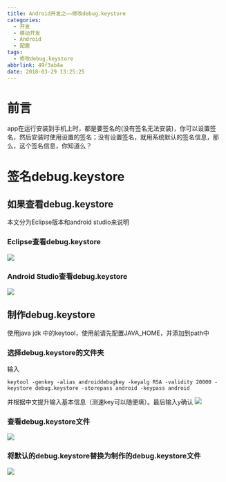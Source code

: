 ```yaml
---
title: Android开发之——修改debug.keystore
categories:
  - 开发
  - 移动开发
  - Android
  - 配置
tags:
  - 修改debug.keystore
abbrlink: 49f3ab4a
date: 2018-03-29 13:25:25
---
```

# 前言 
app在运行安装到手机上时，都是要签名的(没有签名无法安装)，你可以设置签名，然后安装时使用设置的签名；没有设置签名，就用系统默认的签名信息，那么，这个签名信息，你知道么？     

<!--more-->  
  
# 签名debug.keystore
## 如果查看debug.keystore  
本文分为Eclipse版本和android studio来说明 

### Eclipse查看debug.keystore  
![][1]  
### Android Studio查看debug.keystore
![][2] 

## 制作debug.keystore
使用java jdk 中的keytool，使用前请先配置JAVA_HOME，并添加到path中 
### 选择debug.keystore的文件夹
输入	  
 
	keytool -genkey -alias androiddebugkey -keyalg RSA -validity 20000 -keystore debug.keystore -storepass android -keypass android  

并根据中文提升输入基本信息（测速key可以随便填）。最后输入y确认
![][3] 
### 查看debug.keystore文件 
![][4]  
### 将默认的debug.keystore替换为制作的debug.keystore文件 
![][1]  


[1]: https://raw.githubusercontent.com/PGzxc/images/master/blog-images/eclipse-debug-keystore.png  
[2]: https://raw.githubusercontent.com/PGzxc/images/master/blog-images/as-debug-keystore.png
[3]: https://raw.githubusercontent.com/PGzxc/images/master/blog-images/keystore-make.png
[4]: https://raw.githubusercontent.com/PGzxc/images/master/blog-images/deubg-keystore-exist.png
